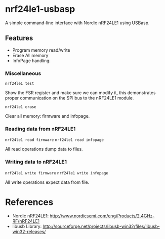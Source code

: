 # nrf24le1-usbasp
A simple command-line interface with Nordic nRF24LE1 using USBasp.

## Features
- Program memory read/write
- Erase All memory
- InfoPage handling

### Miscellaneous

`nrf24le1 test`

Show the FSR register and make sure we can modify it, this demonstrates proper
communication on the SPI bus to the nRF24LE1 module.

`nrf24le1 erase`

Clear all memory: firmware and infopage.

### Reading data from nRF24LE1

`nrf24le1 read firmware`
`nrf24le1 read infopage`

All read operations dump data to files.

### Writing data to nRF24LE1

`nrf24le1 write firmware`
`nrf24le1 write infopage`

All write operations expect data from file.


# References

* Nordic nRF24LE1: <http://www.nordicsemi.com/eng/Products/2.4GHz-RF/nRF24LE1>
* libusb Library: <http://sourceforge.net/projects/libusb-win32/files/libusb-win32-releases/>
